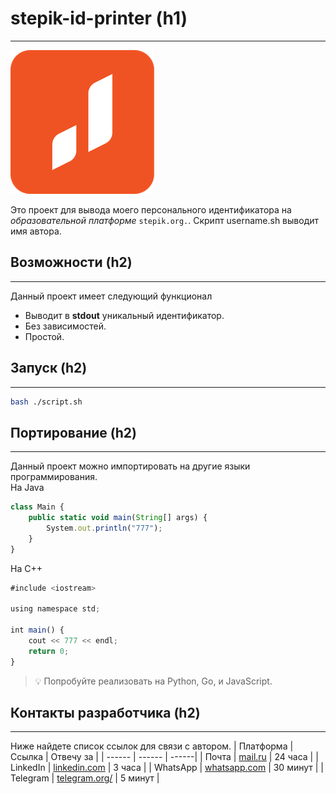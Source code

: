 # stepik-id-printer (h1)
---
![alt text](Jusimage.png "Title")

Это проект для вывода моего персонального идентификатора на *образовательной платформе* ``` stepik.org. ```. Скрипт username.sh выводит имя автора.

## Возможности (h2)
---
Данный проект имеет следующий функционал
- Выводит в  **stdout** уникальный идентификатор.
- Без зависимостей.
- Простой.

## Запуск (h2)
----
```sh
bash ./script.sh
```
## Портирование (h2)
----
Данный проект можно импортировать на другие языки программирования.  
На Java
```js
class Main {
    public static void main(String[] args) {
        System.out.println("777");
    }
}
```


На C++
```js
#include <iostream>

using namespace std;

int main() {
    cout << 777 << endl;
    return 0;
}
```
> 💡 Попробуйте реализовать на Python, Go, и JavaScript.

## Контакты разработчика (h2)
----
Ниже найдете список ссылок для связи с автором.
| Платформа | Ссылка | Отвечу за |
| ------ | ------ | ------|
| Почта | [mail.ru][mail] | 24 часа |
| LinkedIn | [linkedin.com][linkedin] | 3 часа |
| WhatsApp | [whatsapp.com][whatsapp] | 30 минут |
| Telegram | [telegram.org/][telegram] | 5 минут |





[stepik]: <https://stepik.org> 
[mail]: <https://barackobama.com/contact/>
[linkedin]: <https://www.linkedin.com/in/barackobama>
[whatsapp]: <https://www.whatsapp.com/?lang=ru>
[telegram]: <https://telegram.org/shrek86>

